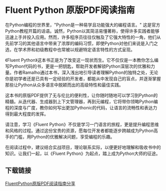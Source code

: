 # Fluent Python 原版PDF阅读指南

在Python编程的世界里，"Python是一种易学且功能强大的编程语言。" 这是官方Python教程开篇的话语。诚然，Python以其简洁易懂著称，使得许多实践者能够迅速上手并投入应用。然而，许多程序员往往仅触及了它强大特性的一角，他们从先前学习的其他语言中带来了浓厚的编码习惯，即使Python对他们来说是入门之选，在学术界和初级教程中也常被以规避特定语言特性的方式呈现。

《Fluent Python》这本书正是为了改变这一现状而生。它不仅仅是一本教你怎么编写Python代码的书，更是一把钥匙，帮助开发者解锁Python深层次的优雅和力量。作者Ramalho通过本书，深入浅出地引导读者理解Python的独特之处，无论你是初学者还是已具有一定经验的开发者，都能从中发现自己的盲点，并逐渐掌握那些让Python从众多语言中脱颖而出的高级特性和最佳实践。

这本书的原版PDF提供了无与伦比的便利性，让你随时随地可以学习到Python的精髓。从迭代器、生成器到上下文管理器，再到元编程，它将带你领略Python编程的深度与广度，教你如何写出更加Pythonic的代码，让语言的流畅性和表达力得到最大程度的发挥。

请注意，学习《Fluent Python》不仅是学习一门语言的旅程，更是提升编程思维和风格的过程。通过这份宝贵的资源，愿每位开发者都能逐步跨越成为Python高手的门槛，用Python的优雅解决问题，享受编程的乐趣。

在阅读过程中，建议结合实战项目，理论联系实际，以便更好地理解和吸收书中的知识。让我们一起，以《Fluent Python》为起点，踏上成为Python大师的征途。

## 下载链接

[FluentPython原版PDF阅读指南分享](https://pan.quark.cn/s/815980d213ff)